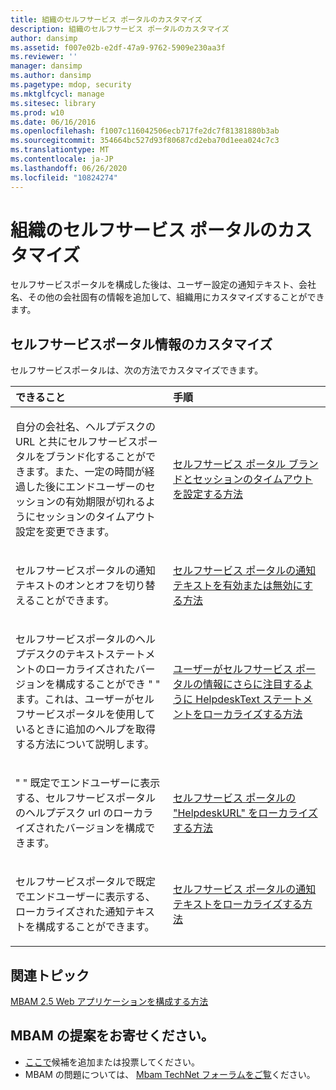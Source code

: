 ```yaml
---
title: 組織のセルフサービス ポータルのカスタマイズ
description: 組織のセルフサービス ポータルのカスタマイズ
author: dansimp
ms.assetid: f007e02b-e2df-47a9-9762-5909e230aa3f
ms.reviewer: ''
manager: dansimp
ms.author: dansimp
ms.pagetype: mdop, security
ms.mktglfcycl: manage
ms.sitesec: library
ms.prod: w10
ms.date: 06/16/2016
ms.openlocfilehash: f1007c116042506ecb717fe2dc7f81381880b3ab
ms.sourcegitcommit: 354664bc527d93f80687cd2eba70d1eea024c7c3
ms.translationtype: MT
ms.contentlocale: ja-JP
ms.lasthandoff: 06/26/2020
ms.locfileid: "10824274"
---
```

# 組織のセルフサービス ポータルのカスタマイズ


セルフサービスポータルを構成した後は、ユーザー設定の通知テキスト、会社名、その他の会社固有の情報を追加して、組織用にカスタマイズすることができます。

## セルフサービスポータル情報のカスタマイズ


セルフサービスポータルは、次の方法でカスタマイズできます。

<table>
<colgroup>
<col width="50%" />
<col width="50%" />
</colgroup>
<thead>
<tr class="header">
<th align="left">できること</th>
<th align="left">手順</th>
</tr>
</thead>
<tbody>
<tr class="odd">
<td align="left"><p>自分の会社名、ヘルプデスクの URL と共にセルフサービスポータルをブランド化することができます。また、一定の時間が経過した後にエンドユーザーのセッションの有効期限が切れるようにセッションのタイムアウト設定を変更できます。</p></td>
<td align="left"><p><a href="how-to-set-the-self-service-portal-branding-and-session-time-out.md" data-raw-source="[How to Set the Self-Service Portal Branding and Session Time-out](how-to-set-the-self-service-portal-branding-and-session-time-out.md)">セルフサービス ポータル ブランドとセッションのタイムアウトを設定する方法</a></p></td>
</tr>
<tr class="even">
<td align="left"><p>セルフサービスポータルの通知テキストのオンとオフを切り替えることができます。</p></td>
<td align="left"><p><a href="how-to-turn-the-self-service-portal-notice-text-on-or-off.md" data-raw-source="[How to Turn the Self-Service Portal Notice Text On or Off](how-to-turn-the-self-service-portal-notice-text-on-or-off.md)">セルフサービス ポータルの通知テキストを有効または無効にする方法</a></p></td>
</tr>
<tr class="odd">
<td align="left"><p>セルフサービスポータルのヘルプデスクのテキストステートメントのローカライズされたバージョンを構成することができ &quot; &quot; ます。これは、ユーザーがセルフサービスポータルを使用しているときに追加のヘルプを取得する方法について説明します。</p></td>
<td align="left"><p><a href="how-to-localize-the-helpdesktext-statement-that-points-users-to-more-self-service-portal-information.md" data-raw-source="[How to Localize the “HelpdeskText” Statement that Points Users to More Self-Service Portal Information](how-to-localize-the-helpdesktext-statement-that-points-users-to-more-self-service-portal-information.md)">ユーザーがセルフサービス ポータルの情報にさらに注目するように HelpdeskText ステートメントをローカライズする方法</a></p></td>
</tr>
<tr class="even">
<td align="left"><p>&quot; &quot; 既定でエンドユーザーに表示する、セルフサービスポータルのヘルプデスク url のローカライズされたバージョンを構成できます。</p></td>
<td align="left"><p><a href="how-to-localize-the-self-service-portal-helpdeskurl.md" data-raw-source="[How to Localize the Self-Service Portal “HelpdeskURL”](how-to-localize-the-self-service-portal-helpdeskurl.md)">セルフサービス ポータルの "HelpdeskURL" をローカライズする方法</a></p></td>
</tr>
<tr class="odd">
<td align="left"><p>セルフサービスポータルで既定でエンドユーザーに表示する、ローカライズされた通知テキストを構成することができます。</p></td>
<td align="left"><p><a href="how-to-localize-the-self-service-portal-notice-text.md" data-raw-source="[How to Localize the Self-Service Portal Notice Text](how-to-localize-the-self-service-portal-notice-text.md)">セルフサービス ポータルの通知テキストをローカライズする方法</a></p></td>
</tr>
</tbody>
</table>

 



## 関連トピック


[MBAM 2.5 Web アプリケーションを構成する方法](how-to-configure-the-mbam-25-web-applications.md)

 

## MBAM の提案をお寄せください。
- [ここで](http://mbam.uservoice.com/forums/268571-microsoft-bitlocker-administration-and-monitoring)候補を追加または投票してください。 
- MBAM の問題については、 [Mbam TechNet フォーラムをご覧](https://social.technet.microsoft.com/Forums/home?forum=mdopmbam)ください。 





